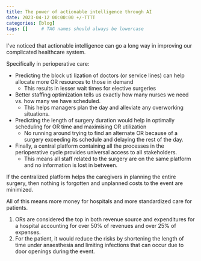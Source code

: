 ```yaml
---
title: The power of actionable intelligence through AI
date: 2023-04-12 00:00:00 +/-TTTT
categories: [blog]
tags: []     # TAG names should always be lowercase
---
```


I've noticed that actionable intelligence can go a long way in improving our complicated healthcare system. 

Specifically in perioperative care:
- Predicting the block uti lization of doctors (or service lines) can help allocate more OR resources to those in demand
    - This results in lesser wait times for elective surgeries
- Better staffing optimization tells us exactly how many nurses we need vs. how many we have scheduled.
    - This helps managers plan the day and alleviate any overworking situations.
- Predicting the length of surgery duration would help in optimally scheduling for OR time and maximising OR utilization
    - No running around trying to find an alternate OR because of a surgery exceeding its schedule and delaying the rest of the day.
- Finally, a central platform containing all the processes in the perioperative cycle provides universal access to all stakeholders.
    - This means all staff related to the surgery are on the same platform and no information is lost in between.

If the centralized platform helps the caregivers in planning the entire surgery, then nothing is forgotten and unplanned costs to the event are minimized. 

All of this means more money for hospitals and more standardized care for patients.
1. ORs are considered the top in both revenue source and expenditures for a hospital accounting for over 50% of revenues and over 25% of expenses.
2. For the patient, it would reduce the risks by shortening the length of time under anaesthesia and limiting infections that can occur due to door openings during the event.
